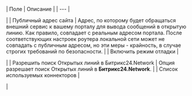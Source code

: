 | Поле | Описание |
| --- |

|
| Публичный адрес сайта | Адрес, по которому будет обращаться внешний сервис к вашему порталу для вывода сообщений в открытую линию. Как правило, совпадает с реальным адресом портала. После соответствующих настроек роутера локальной сети может не совпадать с публичным адресом, но эти меры - крайность, в случае строгих требований по безопасности. |
| Включить режим отладки |

|
| Разрешить поиск Открытых линий в Битрикс24.Network | Опция разрешает поиск Открытых линий в **Битрикс24.Network**. |
| Список используемых коннекторов |

|

<!--
<a class="link" name="buttons">

#### Кнопки управления

| Кнопка | Описание |
| --- |

|
| Применить | Сохранение параметров модуля. |
| По умолчанию |